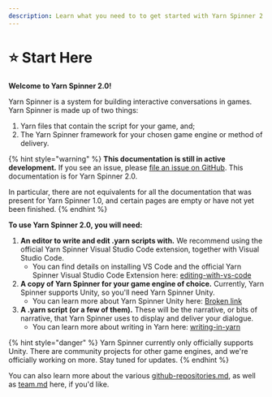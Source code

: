 ```yaml
---
description: Learn what you need to to get started with Yarn Spinner 2.0
---
```


# ⭐ Start Here

**Welcome to Yarn Spinner 2.0!**

Yarn Spinner is a system for building interactive conversations in games. Yarn Spinner is made up of two things:

1. Yarn files that contain the script for your game, and;
2. The Yarn Spinner framework for your chosen game engine or method of delivery.

{% hint style="warning" %}
**This documentation is still in active development.** If you see an issue, please [file an issue on GitHub](https://github.com/YarnSpinnerTool/YSDocs/issues/new). This documentation is for Yarn Spinner 2.0.

In particular, there are not equivalents for all the documentation that was present for Yarn Spinner 1.0, and certain pages are empty or have not yet been finished.
{% endhint %}

**To use Yarn Spinner 2.0, you will need:**

1. **An editor to write and edit .yarn scripts with.** We recommend using the official Yarn Spinner Visual Studio Code extension, together with Visual Studio Code.
   * You can find details on installing VS Code and the official Yarn Spinner Visual Studio Code Extension here: [editing-with-vs-code](getting-started/editing-with-vs-code/ "mention")
2. **A copy of Yarn Spinner for your game engine of choice.** Currently, Yarn Spinner supports Unity, so you'll need Yarn Spinner Unity.
   * You can learn more about Yarn Spinner Unity here: [Broken link](broken-reference "mention")
3. **A .yarn script (or a few of them).** These will be the narrative, or bits of narrative, that Yarn Spinner uses to display and deliver your dialogue.
   * You can learn more about writing in Yarn here: [writing-in-yarn](getting-started/writing-in-yarn/ "mention")

{% hint style="danger" %}
Yarn Spinner currently only officially supports Unity. There are community projects for other game engines, and we're officially working on more. Stay tuned for updates.
{% endhint %}

You can also learn more about the various [github-repositories.md](about/github-repositories.md "mention"), as well as [team.md](about/team.md "mention") here, if you'd like.
